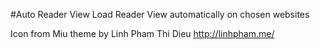 #Auto Reader View
Load Reader View automatically on chosen websites

Icon from Miu theme by Linh Pham Thi Dieu
http://linhpham.me/
